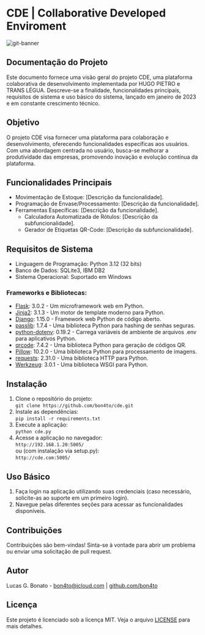 <!DOCTYPE html>
<html lang="pt-BR">


<body>
    <div class="container">
        <h1>CDE | Collaborative Developed Enviroment</h1>
        <img src="https://github.com/bon4to/cde/assets/129971622/e1c1187c-e281-4f2b-8453-42cc4beb6c34" alt="git-banner">
<h2>Documentação do Projeto</h2>
<p>Este documento fornece uma visão geral do projeto CDE, uma plataforma colaborativa de desenvolvimento implementada por HUGO PIETRO e TRANS LÉGUA. Descreve-se a finalidade, funcionalidades principais, requisitos de sistema e uso básico do sistema, lançado em janeiro de 2023 e em constante crescimento técnico.</p>

<h2>Objetivo</h2>
<p>O projeto CDE visa fornecer uma plataforma para colaboração e desenvolvimento, oferecendo funcionalidades específicas aos usuários. Com uma abordagem centrada no usuário, busca-se melhorar a produtividade das empresas, promovendo inovação e evolução contínua da plataforma.</p><h2>Funcionalidades Principais</h2>
        <ul>
            <li>Movimentação de Estoque: [Descrição da funcionalidade].</li>
            <li>Programação de Envase/Processamento: [Descrição da funcionalidade].</li>
            <li>Ferramentas Específicas: [Descrição da funcionalidade].
                <ul>
                    <li>Calculadora Automatizada de Rótulos: [Descrição da subfuncionalidade].</li>
                    <li>Gerador de Etiquetas QR-Code: [Descrição da subfuncionalidade].</li>
                </ul>
            </li>
        </ul>
        <h2>Requisitos de Sistema</h2>
        <ul>
            <li>Linguagem de Programação: Python 3.12 (32 bits)</li>
            <li>Banco de Dados: SQLite3, IBM DB2</li>
            <li>Sistema Operacional: Suportado em Windows</li>
        </ul>
        <h3>Frameworks e Bibliotecas:</h3>
        <ul>
            <li><a href="https://flask.palletsprojects.com/">Flask</a>: 3.0.2 - Um microframework web em Python.</li>
            <li><a href="https://jinja.palletsprojects.com/">Jinja2</a>: 3.1.3 - Um motor de template moderno para Python.</li>
            <li><a href="https://www.djangoproject.com/">Django</a>: 1.15.0 - Framework web Python de código aberto.</li>
            <li><a href="https://passlib.readthedocs.io/en/stable/">passlib</a>: 1.7.4 - Uma biblioteca Python para hashing de senhas seguras.</li>
            <li><a href="https://pypi.org/project/python-dotenv/">python-dotenv</a>: 0.19.2 - Carrega variáveis de ambiente de arquivos .env para aplicativos Python.</li>
            <li><a href="https://pypi.org/project/qrcode/">qrcode</a>: 7.4.2 - Uma biblioteca Python para geração de códigos QR.</li>
            <li><a href="https://python-pillow.readthedocs.io/">Pillow</a>: 10.2.0 - Uma biblioteca Python para processamento de imagens.</li>
            <li><a href="https://docs.python-requests.org/en/latest/">requests</a>: 2.31.0 - Uma biblioteca HTTP para Python.</li>
            <li><a href="https://werkzeug.palletsprojects.com/">Werkzeug</a>: 3.0.1 - Uma biblioteca WSGI para Python.</li>
        </ul>
        <h2>Instalação</h2>
        <ol>
            <li>Clone o repositório do projeto:<br>
                <code>git clone https://github.com/bon4to/cde.git</code></li>
            <li>Instale as dependências:<br>
                <code>pip install -r requirements.txt</code></li>
            <li>Execute a aplicação:<br>
                <code>python cde.py</code></li>
            <li>Acesse a aplicação no navegador:<br>
                <code>http://192.168.1.20:5005/</code><br>
                ou (com instalação via setup.py):<br>
                <code>http://cde.com:5005/</code></li>
        </ol>
        <h2>Uso Básico</h2>
        <ol>
            <li>Faça login na aplicação utilizando suas credenciais (caso necessário, solicite-as ao suporte em um primeiro login).</li>
            <li>Navegue pelas diferentes seções para acessar as funcionalidades disponíveis.</li>
        </ol>
        <h2>Contribuições</h2>
        <p>Contribuições são bem-vindas! Sinta-se à vontade para abrir um problema ou enviar uma solicitação de pull request.</p>
        <h2>Autor</h2>
        <p>Lucas G. Bonato - <a href="mailto:bon4to@icloud.com">bon4to@icloud.com</a> | <a href="https://github.com/bon4to">github.com/bon4to</a></p>
        <h2>Licença</h2>
        <p>Este projeto é licenciado sob a licença MIT. Veja o arquivo <a href="https://github.com/bon4to/cde/LICENSE">LICENSE</a> para mais detalhes.</p>
    </div>
</body>

</html>
